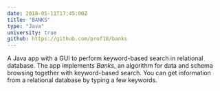 ```yaml
---
date: 2018-05-11T17:45:00Z
title: "BANKS"
type: "Java"
university: true
github: https://github.com/prof18/banks
---
```


A Java app with a GUI to perform keyword-based search in relational database. The app implements *Banks*, an algorithm for data and schema browsing together with keyword-based search. You can get information from a relational database by typing a few keywords.